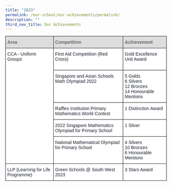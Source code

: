 ```yaml
---
title: "2023"
permalink: /our-school/our-achievements/permalink/
description: ""
third_nav_title: Our Achievements
---
```

<style type="text/css">
.tg  {border-collapse:collapse;border-spacing:0;margin:0px auto;}
.tg td{border-color:black;border-style:solid;border-width:1px;font-family:Arial, sans-serif;font-size:14px;
  overflow:hidden;padding:10px 5px;word-break:normal;}
.tg th{border-color:black;border-style:solid;border-width:1px;font-family:Arial, sans-serif;font-size:14px;
  font-weight:normal;overflow:hidden;padding:10px 5px;word-break:normal;}
.tg .tg-e14l{background-color:#DDD;color:#666;font-weight:bold;text-align:left;vertical-align:top}
.tg .tg-ryel{background-color:#FFF;color:#1A202C;text-align:left;vertical-align:top}
</style>
<table class="tg">
<thead>
  <tr>
    <th class="tg-e14l"><span style="color:#666;background-color:#DDD">Area</span></th>
    <th class="tg-e14l"><span style="color:#666;background-color:#DDD">Competition</span></th>
    <th class="tg-e14l"><span style="color:#666;background-color:#DDD">Achievement</span></th>
  </tr>
</thead>
<tbody>
  <tr>
    <td class="tg-ryel" rowspan="5">CCA - Uniform Groups</td>
    <td class="tg-ryel">First Aid Competition (Red Cross)</td>
    <td class="tg-ryel">Gold Excellence Unit Award<br><br></td>
  </tr>
  <tr>
    <td class="tg-ryel">Singapore and Asian Schools Math Olympiad 2022</td>
    <td class="tg-ryel">5 Golds<br>6 Silvers<br>12 Bronzes<br>14 Honourable Mentions</td>
  </tr>
  <tr>
    <td class="tg-ryel">Raffles Institution Primary Mathematics World Contest</td>
    <td class="tg-ryel">1 Distinction Award</td>
  </tr>
  <tr>
    <td class="tg-ryel">2022 Singapore Mathematics Olympiad for Primary School</td>
    <td class="tg-ryel"><span style="background-color:initial">1 Silver</span><br></td>
  </tr>
  <tr>
    <td class="tg-ryel">National Mathematical Olympiad for Primary School</td>
    <td class="tg-ryel"><span style="background-color:initial">4 Silvers</span><br><span style="background-color:initial">10 Bronzes</span><br><span style="background-color:initial">6 Honourable Mentions</span></td>
  </tr>
  <tr>
    <td class="tg-ryel">LLP (Learning for Life Programme)</td>
    <td class="tg-ryel">Green Schools @ South West 2023</td>
    <td class="tg-ryel">3 Stars Award<br></td>
  </tr>
</tbody>
</table>